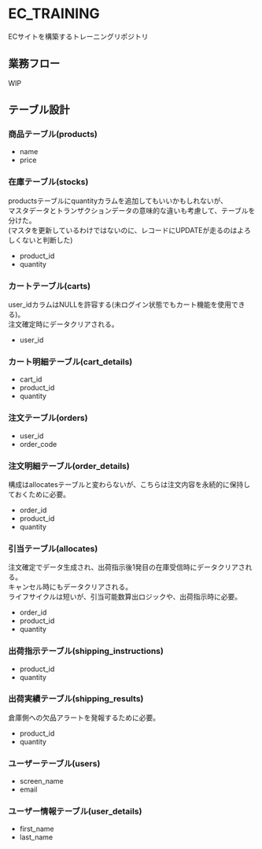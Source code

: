 # EC_TRAINING
ECサイトを構築するトレーニングリポジトリ

## 業務フロー
WIP

## テーブル設計

### 商品テーブル(products)
- name
- price

### 在庫テーブル(stocks)
productsテーブルにquantityカラムを追加してもいいかもしれないが、<br>
マスタデータとトランザクションデータの意味的な違いも考慮して、テーブルを分けた。<br>
(マスタを更新しているわけではないのに、レコードにUPDATEが走るのはよろしくないと判断した)
- product_id
- quantity

### カートテーブル(carts)
user_idカラムはNULLを許容する(未ログイン状態でもカート機能を使用できる)。<br>
注文確定時にデータクリアされる。
- user_id

### カート明細テーブル(cart_details)
- cart_id
- product_id
- quantity

### 注文テーブル(orders)
- user_id
- order_code

### 注文明細テーブル(order_details)
構成はallocatesテーブルと変わらないが、こちらは注文内容を永続的に保持しておくために必要。
- order_id
- product_id
- quantity

### 引当テーブル(allocates)
注文確定でデータ生成され、出荷指示後1発目の在庫受信時にデータクリアされる。<br>
キャンセル時にもデータクリアされる。<br>
ライフサイクルは短いが、引当可能数算出ロジックや、出荷指示時に必要。
- order_id
- product_id
- quantity

### 出荷指示テーブル(shipping_instructions)
- product_id
- quantity

### 出荷実績テーブル(shipping_results)
倉庫側への欠品アラートを発報するために必要。
- product_id
- quantity

### ユーザーテーブル(users)
- screen_name
- email

### ユーザー情報テーブル(user_details)
- first_name
- last_name

